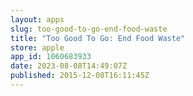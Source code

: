 ```yaml
---
layout: apps
slug: too-good-to-go-end-food-waste
title: "Too Good To Go: End Food Waste"
store: apple
app_id: 1060683933
date: 2023-08-08T14:49:07Z
published: 2015-12-08T16:11:45Z
---
```

